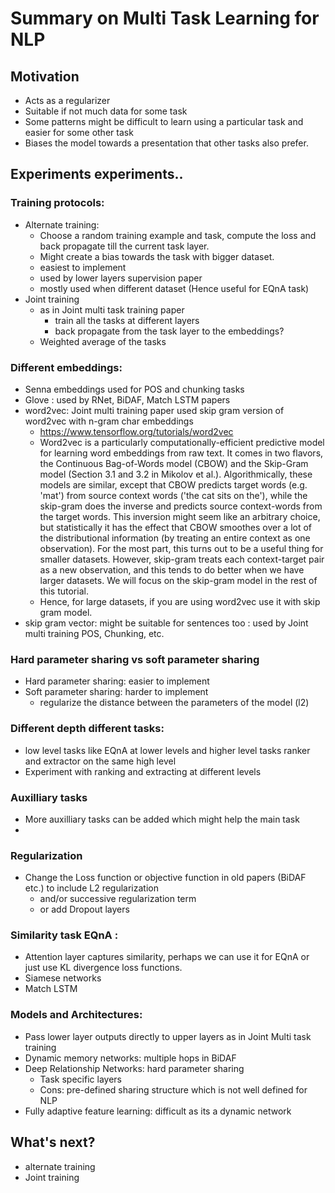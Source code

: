 # Summary on Multi Task Learning for NLP

## Motivation
- Acts as a regularizer
- Suitable if not much data for some task
- Some patterns might be difficult to learn using a particular task and easier for some other task
- Biases the model towards a presentation that other tasks also prefer.

## Experiments experiments..
### Training protocols:
- Alternate training: 
  - Choose a random training example and task, compute the loss and back propagate till the current task layer.
  - Might create a bias towards the task with bigger dataset.
  - easiest to implement
  - used by lower layers supervision paper
  - mostly used when different dataset (Hence useful for EQnA task)
- Joint training 
  - as in Joint multi task training paper
    - train all the tasks at different layers
    - back propagate from the task layer to the embeddings?
  - Weighted average of the tasks
  
### Different embeddings: 
  - Senna embeddings used for POS and chunking tasks
  - Glove : used by RNet, BiDAF, Match LSTM papers
  - word2vec: Joint multi training paper used skip gram version of word2vec with n-gram char embeddings
    - https://www.tensorflow.org/tutorials/word2vec
    - Word2vec is a particularly computationally-efficient predictive model for learning word embeddings from raw text. It comes in two flavors, the Continuous Bag-of-Words model (CBOW) and the Skip-Gram model (Section 3.1 and 3.2 in Mikolov et al.). Algorithmically, these models are similar, except that CBOW predicts target words (e.g. 'mat') from source context words ('the cat sits on the'), while the skip-gram does the inverse and predicts source context-words from the target words. This inversion might seem like an arbitrary choice, but statistically it has the effect that CBOW smoothes over a lot of the distributional information (by treating an entire context as one observation). For the most part, this turns out to be a useful thing for smaller datasets. However, skip-gram treats each context-target pair as a new observation, and this tends to do better when we have larger datasets. We will focus on the skip-gram model in the rest of this tutorial.
    - Hence, for large datasets, if you are using word2vec use it with skip gram model.
  - skip gram vector: might be suitable for sentences too : used by Joint multi training POS, Chunking, etc.
### Hard parameter sharing vs soft parameter sharing
  - Hard parameter sharing: easier to implement
  - Soft parameter sharing: harder to implement
    - regularize the distance between the parameters of the model (l2)
### Different depth different tasks:
  - low level tasks like EQnA at lower levels and higher level tasks ranker and extractor on the same high level
  - Experiment with ranking and extracting at different levels
### Auxilliary tasks
  - More auxilliary tasks can be added which might help the main task
  - 
### Regularization
- Change the Loss function or objective function in old papers (BiDAF etc.) to include L2 regularization 
  - and/or successive regularization term 
  - or add Dropout layers

### Similarity task EQnA :
  - Attention layer captures similarity, perhaps we can use it for EQnA or just use KL divergence loss functions.
  - Siamese networks
  - Match LSTM

### Models and Architectures:
- Pass lower layer outputs directly to upper layers as in Joint Multi task training
- Dynamic memory networks: multiple hops in BiDAF
- Deep Relationship Networks: hard parameter sharing 
  - Task specific layers
  - Cons: pre-defined sharing structure which is not well defined for NLP
 - Fully adaptive feature learning: difficult as its a dynamic network

## What's next?
- alternate training
- Joint training
